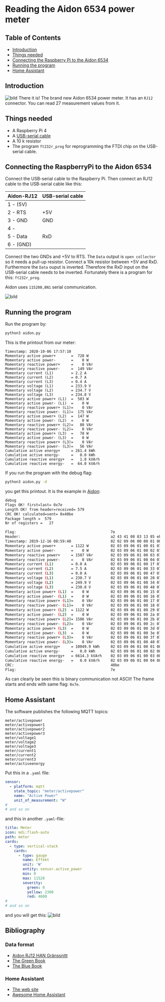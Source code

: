 # Reading the Aidon 6534 power meter

## Table of Contents

* [Introduction](#introduction)
* [Things needed](#things-needed)
* [Connecting the Raspberry Pi to the Aidon 6534](#connecting-the-raspberrypi-to-the-aidon-6534)
* [Running the program](#running-the-program)
* [Home Assistant](#home-assistant)

## Introduction 
![bild](bilder/aidon.jpg)
There it is! The brand new Aidon 6534 power meter. It has an `RJ12` connector. You can read 27 measurement values from it.

## Things needed
- A Raspberry Pi 4
- A [USB-serial cable](https://www.kjell.com/se/produkter/el-verktyg/arduino/moduler/luxorparts-usb-till-seriell-adapter-for-arduino-p88064)
- A 10 k resistor
- The program `ft232r_prog` for reprogramming the FTDI chip on the USB-serial cable.

## Connecting the RaspberryPi to the Aidon 6534
Connect the USB-serial cable to the Raspberry Pi. 
Then connect an RJ12 cable to the USB-serial cable like this:

| Aidon-RJ12       |  USB-serial cable  |
| ----             | ----           |
| 1 - (5V)         |                |
| 2 - RTS          | +5V            |
| 3 - GND          | GND            |
| 4 -              |                |
| 5 - Data         | RxD            |
| 6 - (GND)        |                |

Connect the two GNDs and +5V to RTS. The `Data` output is `open collector` so it needs a pull-up resistor. Connect a 10k resistor between +5V and RxD. 
Furthermore the `Data` ouput is inverted. Therefore the RxD input on the USB-serial cable needs to be inverted. Fortunately there is a program for this: `ft232r_prog`.

Aidon uses `115200,8N1` serial communication. 

![bild](bilder/kjell.jpg)

## Running the program
Run the program by:
```bash
python3 aidon.py
```
This is the printout from our meter:
```
Timestamp: 2020-10-06 17:57:10
Momentary active power+       =  720 W
Momentary active power-       =    0 W
Momentary reactive power+     =    0 VAr
Momentary reactive power-     =  149 VAr
Momentary current (L1)        = 2.2 A
Momentary current (L2)        = 0.7 A
Momentary current (L3)        = 0.4 A
Momentary voltage (L1)        = 233.9 V
Momentary voltage (L2)        = 234.7 V
Momentary voltage (L3)        = 234.8 V
Momentary active power+ (L1)  =  503 W
Momentary active power- (L1)  =    0 W
Momentary reactive power+ (L1)=    0 VAr
Momentary reactive power- (L1)=  175 VAr
Momentary active power+ (L2)  =  147 W
Momentary active power- (L2)  =    0 W
Momentary reactive power+ (L2)=   80 VAr
Momentary reactive power- (L2)=    0 VAr
Momentary active power+ (L3)  =   78 W
Momentary active power- (L3)  =    0 W
Momentary reactive power+ (L3)=    0 VAr
Momentary reactive power- (L3)=   56 VAr
Cumulative active energy+     = 261.4 kWh
Cumulative active energy-     =   0.0 kWh
Cumulative reactive energy+   =   1.8 kVArh
Cumulative reactive energy-   =  64.0 kVArh
```

If you run the program with the debug flag:
```bash
python3 aidon.py -d
```
you get this printout. It is the example in [Aidon](dokument/Aidon.pdf):
```bash
debug
Flags OK! first=last= 0x7e
Length OK! from header=received= 579
CRC OK! calculated=sent= 0x40be
Package length =  579
Nr of registers =   27

Flag:                                           7e 
Header:                                         a2 43 41 08 83 13 85 eb e6 e7 00 0f 40 00 00 00 00 01 1b 
Timestamp: 2019-12-16 08:59:40                  02 02 09 06 00 00 01 00 00 ff 09 0c 07 e3 0c 10 01 07 3b 28 ff 80 00 ff 
Momentary active power+       = 1122 W          02 03 09 06 01 00 01 07 00 ff 06 00 00 04 62 02 02 0f 00 16 1b 
Momentary active power-       =    0 W          02 03 09 06 01 00 02 07 00 ff 06 00 00 00 00 02 02 0f 00 16 1b 
Momentary reactive power+     = 1507 VAr        02 03 09 06 01 00 03 07 00 ff 06 00 00 05 e3 02 02 0f 00 16 1d 
Momentary reactive power-     =    0 VAr        02 03 09 06 01 00 04 07 00 ff 06 00 00 00 00 02 02 0f 00 16 1d 
Momentary current (L1)        = 0.0 A           02 03 09 06 01 00 1f 07 00 ff 10 00 00 02 02 0f ff 16 21 
Momentary current (L2)        = 7.5 A           02 03 09 06 01 00 33 07 00 ff 10 00 4b 02 02 0f ff 16 21 
Momentary current (L3)        = 0.0 A           02 03 09 06 01 00 47 07 00 ff 10 00 00 02 02 0f ff 16 21 
Momentary voltage (L1)        = 230.7 V         02 03 09 06 01 00 20 07 00 ff 12 09 03 02 02 0f ff 16 23 
Momentary voltage (L2)        = 249.9 V         02 03 09 06 01 00 34 07 00 ff 12 09 c3 02 02 0f ff 16 23 
Momentary voltage (L3)        = 230.8 V         02 03 09 06 01 00 48 07 00 ff 12 09 04 02 02 0f ff 16 23 
Momentary active power+ (L1)  =    0 W          02 03 09 06 01 00 15 07 00 ff 06 00 00 00 00 02 02 0f 00 16 1b 
Momentary active power- (L1)  =    0 W          02 03 09 06 01 00 16 07 00 ff 06 00 00 00 00 02 02 0f 00 16 1b 
Momentary reactive power+ (L1)=    0 VAr        02 03 09 06 01 00 17 07 00 ff 06 00 00 00 00 02 02 0f 00 16 1d 
Momentary reactive power- (L1)=    0 VAr        02 03 09 06 01 00 18 07 00 ff 06 00 00 00 00 02 02 0f 00 16 1d 
Momentary active power+ (L2)  = 1122 W          02 03 09 06 01 00 29 07 00 ff 06 00 00 04 62 02 02 0f 00 16 1b 
Momentary active power- (L2)  =    0 W          02 03 09 06 01 00 2a 07 00 ff 06 00 00 00 00 02 02 0f 00 16 1b 
Momentary reactive power+ (L2)= 1506 VAr        02 03 09 06 01 00 2b 07 00 ff 06 00 00 05 e2 02 02 0f 00 16 1d 
Momentary reactive power- (L2)=    0 VAr        02 03 09 06 01 00 2c 07 00 ff 06 00 00 00 00 02 02 0f 00 16 1d 
Momentary active power+ (L3)  =    0 W          02 03 09 06 01 00 3d 07 00 ff 06 00 00 00 00 02 02 0f 00 16 1b 
Momentary active power- (L3)  =    0 W          02 03 09 06 01 00 3e 07 00 ff 06 00 00 00 00 02 02 0f 00 16 1b 
Momentary reactive power+ (L3)=    0 VAr        02 03 09 06 01 00 3f 07 00 ff 06 00 00 00 00 02 02 0f 00 16 1d 
Momentary reactive power- (L3)=    0 VAr        02 03 09 06 01 00 40 07 00 ff 06 00 00 00 00 02 02 0f 00 16 1d 
Cumulative active energy+     = 10049.9 kWh     02 03 09 06 01 00 01 08 00 ff 06 00 99 59 86 02 02 0f 00 16 1e 
Cumulative active energy-     =   0.0 kWh       02 03 09 06 01 00 02 08 00 ff 06 00 00 00 08 02 02 0f 00 16 1e 
Cumulative reactive energy+   = 6614.3 kVArh    02 03 09 06 01 00 03 08 00 ff 06 00 64 ed 4b 02 02 0f 00 16 20 
Cumulative reactive energy-   =   0.0 kVArh     02 03 09 06 01 00 04 08 00 ff 06 00 00 00 05 02 02 0f 00 16 20 
CRC:                                            40be
Flag:                                           7e
```
As can clearly be seen this is binary communication not ASCII! The frame starts and ends with same flag: `0x7e`.

## Home Assistant

The software publishes the following MQTT topics:

```
meter/activepower
meter/activepower1
meter/activepower2
meter/activepower3
meter/voltage1
meter/voltage2
meter/voltage3
meter/current1
meter/current2
meter/current3
meter/activeenergy
```

Put this in a `.yaml` file:
```yaml
sensor:
  - platform: mqtt
    state_topic: "meter/activepower"
    name: "Active Power"
    unit_of_measurement: "W"
#
# and so on
```
and this in another `.yaml`-file:
```yaml
title: Meter
icon: mdi:flash-auto
path: meter
cards:
  - type: vertical-stack
    cards:
      - type: gauge
        name: Effekt
        unit: 'W'
        entity: sensor.active_power
        min: 0
        max: 11520
        severity:
          green: 0
          yellow: 2300
          red: 4600
# 
# and so on
```
and you will get this:
![bild](bilder/Homeassistant.JPG)

## Bibliography
### Data format
* [Aidon RJ12 HAN Gränssnitt](dokument/Aidon.pdf)
* [The Green Book](https://www.dlms.com/files/Green_Book_Edition_9-Excerpt.pdf)
* [The Blue Book](https://www.dlms.com/files/Blue_Book_Edition_13-Excerpt.pdf)
### Home Assistant
* [The web site](https://www.home-assistant.io/)
* [Awesome Home Assistant](https://github.com/isabellaalstrom/home-assistant-config)


